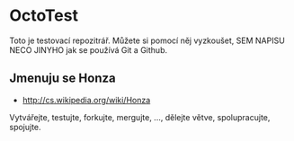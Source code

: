 OctoTest
========

Toto je testovací repozitrář. Můžete si pomocí něj vyzkoušet, 
SEM NAPISU NECO JINYHO
jak se používá Git a Github.

Jmenuju se Honza
----------------

* <http://cs.wikipedia.org/wiki/Honza>

Vytvářejte, testujte, forkujte, mergujte, ..., dělejte větve, spolupracujte, spojujte.

